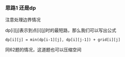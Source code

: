 ### 思路1 还是dp

注意处理边界情况

dp[i][j]表示到点[i][j]时的最短路，那么我们可以写出公式

`dp[i][j] = min(dp[i-1][j], dp[i][j-1]) + grid[i][j]`

同62题的情况，这道题也可以压缩空间

